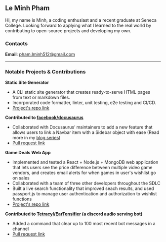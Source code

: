 ## Le Minh Pham

Hi, my name is Minh, a coding enthusiast and a recent graduate at Seneca College. Looking forward to applying what I learned to the real world by contributing to open-source projects and developing my own.

### Contacts
**Email**: [pham.lminh512@gmail.com](pham.lminh512@gmail.com)

***

### Notable Projects & Contributions
**Static Site Generator**
- A CLI static site generator that creates ready-to-serve HTML pages from text or markdown files.
- Incorporated code formatter, linter, unit testing, e2e testing and CI/CD.
- [Project's repo link](https://github.com/lmpham1/cool_ssg_generator)

**Contributed to [facebook/docusaurus](https://github.com/facebook/docusaurus)**
- Collaborated with Docusaurus’ maintainers to add a new feature that allows users to link a Navbar item with a Sidebar object with ease (Read more in my [blog series](https://medium.com/@lmpham1/next-step-in-open-source-60b31d185ff7))
- [Pull request link](https://github.com/facebook/docusaurus/pull/6139)

**Game Deals Web App**
- Implemented and tested a React + Node.js + MongoDB web application that lets users see the price difference between multiple video game vendors, and creates email alerts for when games in user's wishlist go on sales
- Collaborated with a team of three other developers throughout the SDLC
- Built a live search functionality that improved seach results, and used passport.js to manage user authentication and authorization to wishlist functions
- [Project's repo link](https://github.com/lmpham1/Game_Deals_Web_App)

**Contributed to [Tetracyl/EarTensifier](https://github.com/Tetracyl/EarTensifier) (a discord audio serving bot)**
- Added a command that clear up to 100 most recent bot messages in a channel
- [Pull request link](https://github.com/Tetracyl/EarTensifier/pull/67)

<!---
lmpham1/lmpham1 is a ✨ special ✨ repository because its `README.md` (this file) appears on your GitHub profile.
You can click the Preview link to take a look at your changes.
--->
